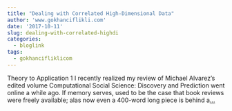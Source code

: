 ```yaml
---
title: "Dealing with Correlated High-Dimensional Data"
author: 'www.gokhanciflikli.com'
date: '2017-10-11'
slug: dealing-with-correlated-highdi
categories:
  - bloglink
tags:
  - gokhancifliklicom
---
```


Theory to Application 1 I recently realized my review of Michael Alvarez’s edited volume Computational Social Science: Discovery and Prediction went online a while ago. If memory serves, used to be the case that book reviews were freely available; alas now even a 400-word long piece is behind a[... <i class="fas fa-external-link-alt"></i>](https://www.gokhan.io/post/fuzzy-forest/)

